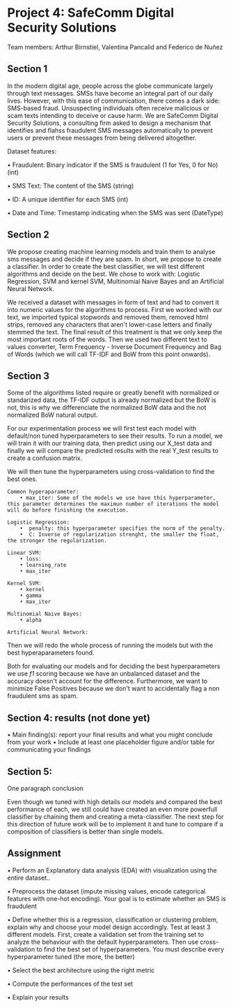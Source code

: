 

# Project 4: SafeComm Digital Security Solutions 

 Team members: Arthur Birnstiel, Valentina Pancalid and Federico de Nuñez

## Section 1

In the modern digital age, people across the globe
communicate largely through text messages. SMSs have become an integral part of our daily lives.
However, with this ease of communication, there comes a dark side: SMS-based fraud. Unsuspecting
individuals often receive malicious or scam texts intending to deceive or cause harm.
We are SafeComm Digital Security Solutions, a consulting firm asked to design a mechanism that identifies and flahss fraudulent SMS messages automatically to prevent users or prevent these messages from being delivered altogether. 


Dataset features: 

• Fraudulent: Binary indicator if the SMS is fraudulent (1 for Yes, 0 for No) (int)

• SMS Text: The content of the SMS (string)

• ID: A unique identifier for each SMS (int)

• Date and Time: Timestamp indicating when the SMS was sent (DateType)

## Section 2

We propose creating machine learning models and train them to analyse sms messages and decide if they are spam. In short, we propose to create a classifier. In order to create the best classifier, we will test different algorithms and decide on the best. We chose to work with: Logistic Regression, SVM and kernel SVM, Multinomial Naive Bayes and an Artificial Neural Network. 

We received a dataset with messages in form of text and had to convert it into numeric values for the algorithms to process. 
First we worked with our text, we imported typical stopwords and removed them, removed html strips, removed any characters that aren't lower-case letters and finally stemmed the text. The final result of this treatment is that we only keep the most important roots of the words.
Then we used two different text to values converter, Term Frequency - Inverse Document Frequency and Bag of Words (which we will call TF-IDF and BoW from this point onwards). 


## Section 3
Some of the algorithms listed require or greatly benefit with normalized or standarized data, the TF-IDF output is already normalized but the BoW is not, this is why we differenciate the normalized BoW data and the not normalized BoW natural output. 

For our experimentation process we will first test each model with default/non tuned hyperparameters to see their results. To run a model, we will train it with our training data, then predict using our X_test data and finally we will compare the predicted results with the real Y_test results to create a confusion matrix. 

We will then tune the hyperparameters using cross-validation to find the best ones. 

    Common hyperaparameter: 
        • max_iter: Some of the models we use have this hyperparameter, this parameter determines the maximun number of iterations the model will do before finishing the execution. 

    Logistic Regression:
        •  penalty: this hyperparameter specifies the norm of the penalty. 
        •  C: Inverse of regularization strenght, the smaller the float, the stronger the regularization. 

    Linear SVM:
        • loss: 
        • learning_rate
        • max_iter

    Kernel SVM:
        • kernel
        • gamma
        • max_iter

    Multinomial Naive Bayes:
        • alpha

    Artificial Neural Network:





Then we will redo the whole process of running the models but with the best hyperaparameters found.

Both for evaluating our models and for deciding the best hyperparameters we use *f1* scoring because we have an unbalanced dataset and the accuracy doesn't account for the difference. Furthermore, we want to minimize False Positives because we don't want to accidentally flag a non fraudulent sms as spam. 


## Section 4: results (not done yet)
• Main finding(s): report your final results and what you might conclude
from your work
• Include at least one placeholder figure and/or table for communicating
your findings

## Section 5: 

One paragraph conclusion

Even though we tuned with high details our models and compared the best performance of each, we still could have created an even more powerfull classifier by chaining them and creating a meta-classifier. The next step for this direction of future work will be to implement it and tune to compare if a composition of classifiers is better than single models. 



## Assignment
• Perform an Explanatory data analysis (EDA) with visualization using the entire dataset..

• Preprocess the dataset (impute missing values, encode categorical features with one-hot
encoding). Your goal is to estimate whether an SMS is fraudulent

• Define whether this is a regression, classification or clustering problem, explain why and
choose your model design accordingly. Test at least 3 different models. First, create a
validation set from the training set to analyze the behaviour with the default
hyperparameters. Then use cross-validation to find the best set of hyperparameters. You
must describe every hyperparameter tuned (the more, the better)

• Select the best architecture using the right metric

• Compute the performances of the test set

• Explain your results

